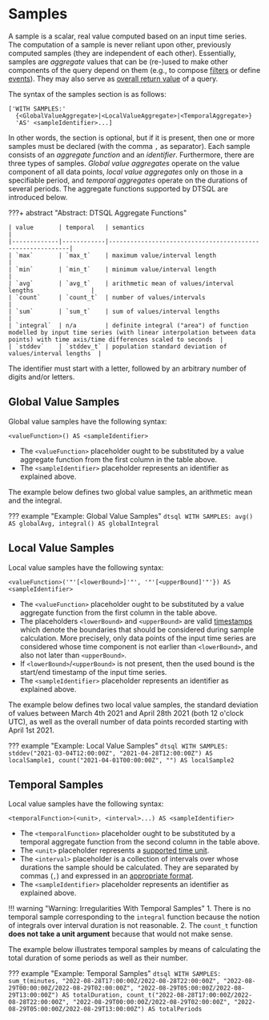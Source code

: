 # Samples

A sample is a scalar, real value computed based on an input time series.
The computation of a sample is never reliant upon other, previously computed samples (they are independent of each other).
Essentially, samples are _aggregate_ values that can be (re-)used to make other components of the query depend on them (e.g., to compose [filters](filters.md) or define [events](events.md)).
They may also serve as [overall return value](yield.md) of a query.

The syntax of the samples section is as follows:

```dtsql
['WITH SAMPLES:'
  {<GlobalValueAggregate>|<LocalValueAggregate>|<TemporalAggregate>}
  'AS' <sampleIdentifier>...]
```

In other words, the section is optional, but if it is present, then one or more samples must be declared (with the comma `,` as separator).
Each sample consists of an _aggregate function_ and an _identifier_.
Furthermore, there are three types of samples.
_Global value aggregates_ operate on the value component of all data points, _local value aggregates_ only on those in a specifiable period, and _temporal aggregates_ operate on the durations of several periods.
The aggregate functions supported by DTSQL are introduced below.

???+ abstract "Abstract: DTSQL Aggregate Functions"
    
    | value       | temporal   | semantics                                                 |
    |-------------|------------|-----------------------------------------------------------|
    | `max`       | `max_t`    | maximum value/interval length                             |
    | `min`       | `min_t`    | minimum value/interval length                             |
    | `avg`       | `avg_t`    | arithmetic mean of values/interval lengths                |
    | `count`     | `count_t`  | number of values/intervals                                |
    | `sum`       | `sum_t`    | sum of values/interval lengths                            |
    | `integral`  | n/a        | definite integral ("area") of function modelled by input time series (with linear interpolation between data points) with time axis/time differences scaled to seconds  |
    | `stddev`    | `stddev_t` | population standard deviation of values/interval lengths  |

The identifier must start with a letter, followed by an arbitrary number of digits and/or letters.

## Global Value Samples
Global value samples have the following syntax:

```dtsql
<valueFunction>() AS <sampleIdentifier>
```

* The `<valueFunction>` placeholder ought to be substituted by a value aggregate function from the first column in the table above.
* The `<sampleIdentifier>` placeholder represents an identifier as explained above.

The example below defines two global value samples, an arithmetic mean and the integral.

??? example "Example: Global Value Samples"
    ```dtsql
    WITH SAMPLES:
      avg() AS globalAvg,
      integral() AS globalIntegral
    ```

## Local Value Samples
Local value samples have the following syntax:

```dtsql
<valueFunction>('"'[<lowerBound>]'"', '"'[<upperBound]'"'}) AS <sampleIdentifier>
```

* The `<valueFunction>` placeholder ought to be substituted by a value aggregate function from the first column in the table above.
* The placeholders `<lowerBound>` and `<upperBound>` are valid [timestamps](../data-structures/data-structures.md#time) which denote the boundaries that should be considered during sample calculation. More precisely, only data points of the input time series are considered whose time component is not earlier than `<lowerBound>`, and also not later than `<upperBound>`.
* If `<lowerBound>`/`<upperBound>` is not present, then the used bound is the start/end timestamp of the input time series. 
* The `<sampleIdentifier>` placeholder represents an identifier as explained above.

The example below defines two local value samples, the standard deviation of values between March 4th 2021 and April 28th 2021 (both 12 o'clock UTC), as well as the overall number of data points recorded starting with April 1st 2021.

??? example "Example: Local Value Samples"
    ```dtsql
    WITH SAMPLES:
      stddev("2021-03-04T12:00:00Z", "2021-04-28T12:00:00Z") AS localSample1,
      count("2021-04-01T00:00:00Z", "") AS localSample2
    ```

## Temporal Samples

Local value samples have the following syntax:

```dtsql
<temporalFunction>(<unit>, <interval>...) AS <sampleIdentifier>
```

* The `<temporalFunction>` placeholder ought to be substituted by a temporal aggregate function from the second column in the table above.
* The `<unit>` placeholder represents a [supported time unit](../data-structures/data-structures.md#time).
* The `<interval>` placeholder is a collection of intervals over whose durations the sample should be calculated. They are separated by commas (`,`) and expressed in an [appropriate format](../data-structures/data-structures.md#time).
* The `<sampleIdentifier>` placeholder represents an identifier as explained above.

!!! warning "Warning: Irregularities With Temporal Samples"
    1. There is no temporal sample corresponding to the `integral` function because the notion of integrals over interval duration is not reasonable.
    2. The `count_t` function **does not take a unit argument** because that would not make sense. 

The example below illustrates temporal samples by means of calculating the total duration of some periods as well as their number.

??? example "Example: Temporal Samples"
    ```dtsql
    WITH SAMPLES:
      sum_t(minutes, "2022-08-28T17:00:00Z/2022-08-28T22:00:00Z",
                     "2022-08-29T00:00:00Z/2022-08-29T02:00:00Z",
                     "2022-08-29T05:00:00Z/2022-08-29T13:00:00Z") AS totalDuration,
      count_t("2022-08-28T17:00:00Z/2022-08-28T22:00:00Z",
              "2022-08-29T00:00:00Z/2022-08-29T02:00:00Z",
              "2022-08-29T05:00:00Z/2022-08-29T13:00:00Z") AS totalPeriods
    ```
